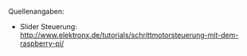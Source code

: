 Quellenangaben:

- Slider Steuerung: http://www.elektronx.de/tutorials/schrittmotorsteuerung-mit-dem-raspberry-pi/
